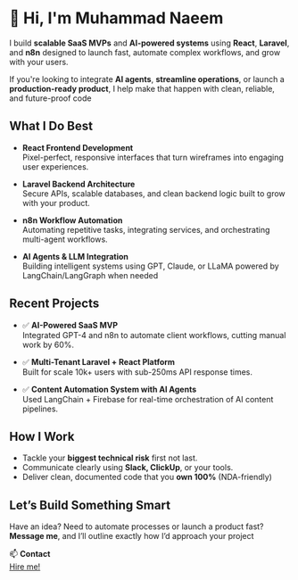 # 👋 Hi, I'm Muhammad Naeem

I build **scalable SaaS MVPs** and **AI-powered systems** using **React**, **Laravel**, and **n8n** designed to launch fast, automate complex workflows, and grow with your users.

If you're looking to integrate **AI agents**, **streamline operations**, or launch a **production-ready product**, I help make that happen with clean, reliable, and future-proof code

## What I Do Best

-  **React Frontend Development**  
  Pixel-perfect, responsive interfaces that turn wireframes into engaging user experiences.

- **Laravel Backend Architecture**  
  Secure APIs, scalable databases, and clean backend logic built to grow with your product.

- **n8n Workflow Automation**  
  Automating repetitive tasks, integrating services, and orchestrating multi-agent workflows.

- **AI Agents & LLM Integration**  
  Building intelligent systems using GPT, Claude, or LLaMA powered by LangChain/LangGraph when needed

## Recent Projects

- ✅ **AI-Powered SaaS MVP**  
  Integrated GPT-4 and n8n to automate client workflows, cutting manual work by 60%.

- ✅ **Multi-Tenant Laravel + React Platform**  
  Built for scale 10k+ users with sub-250ms API response times.

- ✅ **Content Automation System with AI Agents**  
  Used LangChain + Firebase for real-time orchestration of AI content pipelines.

## How I Work

- Tackle your **biggest technical risk** first not last.
- Communicate clearly using **Slack, ClickUp**, or your tools.
- Deliver clean, documented code that you **own 100%** (NDA-friendly)

## Let’s Build Something Smart

Have an idea? Need to automate processes or launch a product fast?  
**Message me**, and I’ll outline exactly how I’d approach your project

📫 **Contact**  
<a href="https://www.upwork.com/freelancers/~0115aab36c02350af8" target="_blank">Hire me!</a>


